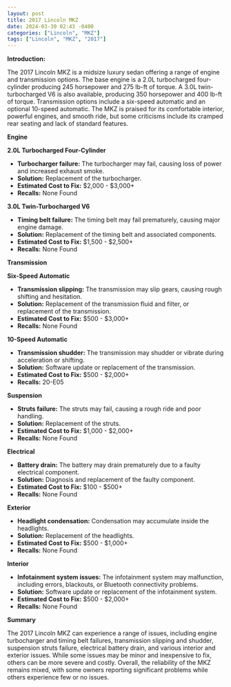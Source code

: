 ```yaml
---
layout: post
title: 2017 Lincoln MKZ
date: 2024-03-30 02:43 -0400
categories: ["Lincoln", "MKZ"]
tags: ["Lincoln", "MKZ", "2017"]
---
```

**Introduction:**

The 2017 Lincoln MKZ is a midsize luxury sedan offering a range of engine and transmission options. The base engine is a 2.0L turbocharged four-cylinder producing 245 horsepower and 275 lb-ft of torque. A 3.0L twin-turbocharged V6 is also available, producing 350 horsepower and 400 lb-ft of torque. Transmission options include a six-speed automatic and an optional 10-speed automatic. The MKZ is praised for its comfortable interior, powerful engines, and smooth ride, but some criticisms include its cramped rear seating and lack of standard features.

**Engine**

**2.0L Turbocharged Four-Cylinder**

* **Turbocharger failure:** The turbocharger may fail, causing loss of power and increased exhaust smoke. 
* **Solution:** Replacement of the turbocharger. 
* **Estimated Cost to Fix:** $2,000 - $3,000+
* **Recalls:** None Found

**3.0L Twin-Turbocharged V6**

* **Timing belt failure:** The timing belt may fail prematurely, causing major engine damage. 
* **Solution:** Replacement of the timing belt and associated components. 
* **Estimated Cost to Fix:** $1,500 - $2,500+
* **Recalls:** None Found

**Transmission**

**Six-Speed Automatic**

* **Transmission slipping:** The transmission may slip gears, causing rough shifting and hesitation. 
* **Solution:** Replacement of the transmission fluid and filter, or replacement of the transmission. 
* **Estimated Cost to Fix:** $500 - $3,000+
* **Recalls:** None Found

**10-Speed Automatic**

* **Transmission shudder:** The transmission may shudder or vibrate during acceleration or shifting. 
* **Solution:** Software update or replacement of the transmission. 
* **Estimated Cost to Fix:** $500 - $2,000+
* **Recalls:** 20-E05

**Suspension**

* **Struts failure:** The struts may fail, causing a rough ride and poor handling. 
* **Solution:** Replacement of the struts. 
* **Estimated Cost to Fix:** $1,000 - $2,000+
* **Recalls:** None Found

**Electrical**

* **Battery drain:** The battery may drain prematurely due to a faulty electrical component. 
* **Solution:** Diagnosis and replacement of the faulty component. 
* **Estimated Cost to Fix:** $100 - $500+
* **Recalls:** None Found

**Exterior**

* **Headlight condensation:** Condensation may accumulate inside the headlights. 
* **Solution:** Replacement of the headlights. 
* **Estimated Cost to Fix:** $500 - $1,000+
* **Recalls:** None Found

**Interior**

* **Infotainment system issues:** The infotainment system may malfunction, including errors, blackouts, or Bluetooth connectivity problems. 
* **Solution:** Software update or replacement of the infotainment system. 
* **Estimated Cost to Fix:** $500 - $2,000+
* **Recalls:** None Found

**Summary**

The 2017 Lincoln MKZ can experience a range of issues, including engine turbocharger and timing belt failures, transmission slipping and shudder, suspension struts failure, electrical battery drain, and various interior and exterior issues. While some issues may be minor and inexpensive to fix, others can be more severe and costly. Overall, the reliability of the MKZ remains mixed, with some owners reporting significant problems while others experience few or no issues.
